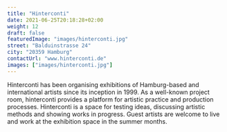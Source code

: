 ```yaml
---
title: "Hinterconti"
date: 2021-06-25T20:18:28+02:00
weight: 12
draft: false
featuredImage: "images/hinterconti.jpg"
street: "Balduinstrasse 24"
city: "20359 Hamburg"
contactUrl: "www.hinterconti.de"
images: ["images/hinterconti.jpg"]
---
```


Hinterconti has been organising exhibitions of Hamburg-based and international artists since its inception in 1999. As a well-known project room,
hinterconti provides a platform for artistic practice and production processes. Hinterconti is a space for testing ideas, discussing artistic methods
and showing works in progress. Guest artists are welcome to live and work at the exhibition space in the summer months.
